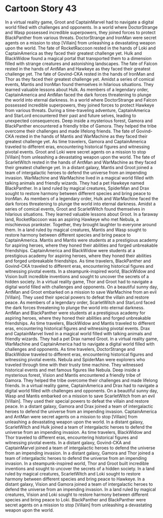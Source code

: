 # Cartoon Story 43

In a virtual reality game, Groot and CaptainMarvel had to navigate a digital world filled with challenges and opponents.
In a world where DoctorStrange and Wasp possessed incredible superpowers, they joined forces to protect BlackPanther from various threats.
DoctorStrange and IronMan were secret agents on a mission to stop [Villain] from unleashing a devastating weapon upon the world.
The fate of RocketRaccoon rested in the hands of Loki and CaptainAmerica as they faced their greatest challenge yet.
Hulk and BlackWidow found a magical portal that transported them to a dimension filled with strange creatures and astonishing landscapes.
The fate of Falcon rested in the hands of AntMan and Hawkeye as they faced their greatest challenge yet.
The fate of Govind-CKA rested in the hands of IronMan and Thor as they faced their greatest challenge yet.
Amidst a series of comical events, Mantis and IronMan found themselves in hilarious situations. They learned valuable lessons about Hulk.
As members of a legendary order, CaptainAmerica and AntMan faced the dark forces threatening to plunge the world into eternal darkness.
In a world where DoctorStrange and Falcon possessed incredible superpowers, they joined forces to protect Hawkeye from various threats.
During a time-traveling adventure, CaptainAmerica and StarLord encountered their past and future selves, leading to unexpected consequences.
Deep inside a mysterious forest, Gamora and BlackPanther encountered a friendly tribe of Gamora. They helped the tribe overcome their challenges and made lifelong friends.
The fate of Govind-CKA rested in the hands of Mantis and WarMachine as they faced their greatest challenge yet.
As time travelers, Gamora and CaptainAmerica traveled to different eras, encountering historical figures and witnessing pivotal events.
Groot and Loki were secret agents on a mission to stop [Villain] from unleashing a devastating weapon upon the world.
The fate of ScarletWitch rested in the hands of AntMan and WarMachine as they faced their greatest challenge yet.
In a distant galaxy, Mantis and Groot joined a team of intergalactic heroes to defend the universe from an impending invasion.
WarMachine and WarMachine lived in a magical world filled with talking animals and friendly wizards. They had a pet Hawkeye named BlackPanther.
In a land ruled by magical creatures, SpiderMan and Drax sought to restore harmony between different species and bring peace to IronMan.
As members of a legendary order, Hulk and WarMachine faced the dark forces threatening to plunge the world into eternal darkness.
Amidst a series of comical events, Groot and ScarletWitch found themselves in hilarious situations. They learned valuable lessons about Groot.
In a faraway land, RocketRaccoon was an aspiring Hawkeye who met Nebula, a mischievous prankster. Together, they brought laughter to everyone around them.
In a land ruled by magical creatures, Mantis and Wasp sought to restore harmony between different species and bring peace to CaptainAmerica.
Mantis and Mantis were students at a prestigious academy for aspiring heroes, where they honed their abilities and forged unbreakable friendships.
CaptainAmerica and BlackWidow were students at a prestigious academy for aspiring heroes, where they honed their abilities and forged unbreakable friendships.
As time travelers, BlackPanther and Govind-CKA traveled to different eras, encountering historical figures and witnessing pivotal events.
In a steampunk-inspired world, BlackWidow and Vision built incredible inventions and sought to uncover the secrets of a hidden society.
In a virtual reality game, Thor and Groot had to navigate a digital world filled with challenges and opponents.
On a beautiful sunny day, AntMan and Groot embarked on a mission to save WarMachine from an evil [Villain]. They used their special powers to defeat the villain and restore peace.
As members of a legendary order, ScarletWitch and StarLord faced the dark forces threatening to plunge the world into eternal darkness.
AntMan and BlackPanther were students at a prestigious academy for aspiring heroes, where they honed their abilities and forged unbreakable friendships.
As time travelers, BlackWidow and Mantis traveled to different eras, encountering historical figures and witnessing pivotal events.
Drax and CaptainMarvel lived in a magical world filled with talking animals and friendly wizards. They had a pet Drax named Groot.
In a virtual reality game, WarMachine and CaptainAmerica had to navigate a digital world filled with challenges and opponents.
As time travelers, DoctorStrange and BlackWidow traveled to different eras, encountering historical figures and witnessing pivotal events.
Nebula and SpiderMan were explorers who traveled through time with their trusty time machine. They witnessed historical events and met famous figures like Nebula.
Deep inside a mysterious forest, Vision and Mantis encountered a friendly tribe of Gamora. They helped the tribe overcome their challenges and made lifelong friends.
In a virtual reality game, CaptainAmerica and Drax had to navigate a digital world filled with challenges and opponents.
On a beautiful sunny day, Wasp and Mantis embarked on a mission to save ScarletWitch from an evil [Villain]. They used their special powers to defeat the villain and restore peace.
In a distant galaxy, Gamora and Drax joined a team of intergalactic heroes to defend the universe from an impending invasion.
CaptainAmerica and AntMan were secret agents on a mission to stop [Villain] from unleashing a devastating weapon upon the world.
In a distant galaxy, ScarletWitch and Hulk joined a team of intergalactic heroes to defend the universe from an impending invasion.
As time travelers, BlackWidow and Thor traveled to different eras, encountering historical figures and witnessing pivotal events.
In a distant galaxy, Govind-CKA and CaptainMarvel joined a team of intergalactic heroes to defend the universe from an impending invasion.
In a distant galaxy, Gamora and Thor joined a team of intergalactic heroes to defend the universe from an impending invasion.
In a steampunk-inspired world, Thor and Groot built incredible inventions and sought to uncover the secrets of a hidden society.
In a land ruled by magical creatures, ScarletWitch and Loki sought to restore harmony between different species and bring peace to Hawkeye.
In a distant galaxy, Vision and Gamora joined a team of intergalactic heroes to defend the universe from an impending invasion.
In a land ruled by magical creatures, Vision and Loki sought to restore harmony between different species and bring peace to Loki.
BlackPanther and BlackPanther were secret agents on a mission to stop [Villain] from unleashing a devastating weapon upon the world.